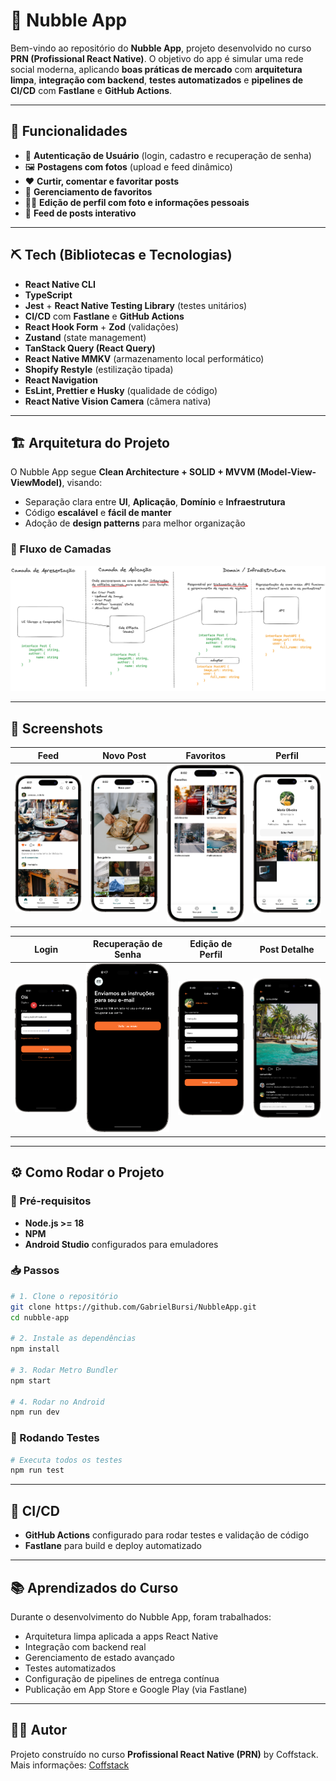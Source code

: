 # 📱 Nubble App

Bem-vindo ao repositório do **Nubble App**, projeto desenvolvido no curso **PRN (Profissional React Native)**.
O objetivo do app é simular uma rede social moderna, aplicando **boas práticas de mercado** com **arquitetura limpa**, **integração com backend**, **testes automatizados** e **pipelines de CI/CD** com **Fastlane** e **GitHub Actions**.

---

## 🚀 Funcionalidades

* 👤 **Autenticação de Usuário** (login, cadastro e recuperação de senha)
* 🖼️ **Postagens com fotos** (upload e feed dinâmico)
* ❤️ **Curtir, comentar e favoritar posts**
* 📂 **Gerenciamento de favoritos**
* 👨‍💻 **Edição de perfil com foto e informações pessoais**
* 📱 **Feed de posts interativo**

---

## ⛏️ Tech (Bibliotecas e Tecnologias)

* **React Native CLI**
* **TypeScript**
* **Jest** + **React Native Testing Library** (testes unitários)
* **CI/CD** com **Fastlane** e **GitHub Actions**
* **React Hook Form** + **Zod** (validações)
* **Zustand** (state management)
* **TanStack Query (React Query)**
* **React Native MMKV** (armazenamento local performático)
* **Shopify Restyle** (estilização tipada)
* **React Navigation**
* **EsLint, Prettier e Husky** (qualidade de código)
* **React Native Vision Camera** (câmera nativa)

---

## 🏗️ Arquitetura do Projeto

O Nubble App segue **Clean Architecture + SOLID + MVVM (Model-View-ViewModel)**, visando:

* Separação clara entre **UI**, **Aplicação**, **Domínio** e **Infraestrutura**
* Código **escalável** e **fácil de manter**
* Adoção de **design patterns** para melhor organização

### 🔎 Fluxo de Camadas

<img src="./docs/arquitetura.png" alt="Arquitetura do Nubble App" width="800"/>

---

## 📸 Screenshots

| Feed                                     | Novo Post                                     | Favoritos                                     | Perfil                                     |
| ---------------------------------------- | --------------------------------------------- | --------------------------------------------- | ------------------------------------------ |
| <img src="./docs/feed.png" width="200"/> | <img src="./docs/novo-post.png" width="200"/> | <img src="./docs/favoritos.png" width="200"/> | <img src="./docs/perfil.png" width="200"/> |

| Login                                     | Recuperação de Senha                                | Edição de Perfil                                  | Post Detalhe                             |
| ----------------------------------------- | --------------------------------------------------- | ------------------------------------------------- | ---------------------------------------- |
| <img src="./docs/login.png" width="200"/> | <img src="./docs/redefinir-senha.png" width="200"/> | <img src="./docs/editar-perfil.png" width="200"/> | <img src="./docs/post.png" width="200"/> |

---

## ⚙️ Como Rodar o Projeto

### 📌 Pré-requisitos

* **Node.js >= 18**
* **NPM**
* **Android Studio** configurados para emuladores

### 📥 Passos

```bash
# 1. Clone o repositório
git clone https://github.com/GabrielBursi/NubbleApp.git
cd nubble-app

# 2. Instale as dependências
npm install

# 3. Rodar Metro Bundler
npm start

# 4. Rodar no Android
npm run dev
```

### 🧪 Rodando Testes

```bash
# Executa todos os testes
npm run test
```

---

## 🔗 CI/CD

* **GitHub Actions** configurado para rodar testes e validação de código
* **Fastlane** para build e deploy automatizado

---

## 📚 Aprendizados do Curso

Durante o desenvolvimento do Nubble App, foram trabalhados:

* Arquitetura limpa aplicada a apps React Native
* Integração com backend real
* Gerenciamento de estado avançado
* Testes automatizados
* Configuração de pipelines de entrega contínua
* Publicação em App Store e Google Play (via Fastlane)

---

## 👨‍💻 Autor

Projeto construído no curso **Profissional React Native (PRN)** by Coffstack.
Mais informações: [Coffstack](https://coffstack.com)

